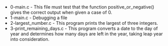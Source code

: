 ##

- 0-main.c - This file must test that the function positive_or_negative() gives the correct output when given a case of 0.
- 1-main.c - Debugging a file
- 2-largest_number.c - This program prints the largest of three integers.
- 3-print_remaining_days.c - This program converts a date to the day of year and determines how many days are left in the year, taking leap year into consideration.
